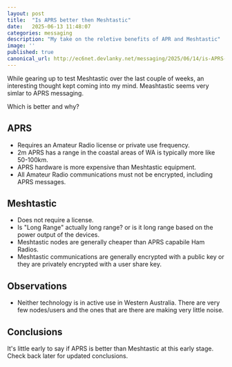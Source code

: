 ```yaml
---
layout: post
title:  "Is APRS better then Meshtastic"
date:   2025-06-13 11:48:07
categories: messaging
description: "My take on the reletive benefits of APR and Meshtastic"
image: ''
published: true
canonical_url: http://ec6net.devlanky.net/messaging/2025/06/14/is-APRS-better-than-meashtastic.html
---
```


While gearing up to test Meshtastic over the last couple of weeks, an interesting thought kept coming into my mind. Meashtastic seems very simlar to APRS messaging.

Which is better and why?

## APRS

- Requires an Amateur Radio license or private use frequency.
- 2m APRS has a range in the coastal areas of WA is typically more like 50-100km.
- APRS hardware is more expensive than Meshtastic equipment.
- All Amateur Radio communications must not be encrypted, including APRS messages.

## Meshtastic

- Does not require a license.
- Is "Long Range" actually long range? or is it long range based on the power output of the devices.
- Meshtastic nodes are generally cheaper than APRS capabile Ham Radios.
- Meshtastic communications are generally encrypted with a public key or they are privately encrypted with a user share key.

## Observations

- Neither technology is in active use in Western Australia. There are very few nodes/users and the ones that are there are making very little noise.

## Conclusions

It's  little early to say if APRS is better than Meshtastic at this early stage. Check back later for updated conclusions.
